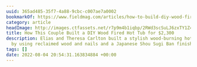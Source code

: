 ```yaml
---
uuid: 365ad485-35f7-4a88-9cbc-c007ae7a0002
bookmarkOf: https://www.fieldmag.com/articles/how-to-build-diy-wood-fired-hot-tub
category: article
headImage: http://images.ctfassets.net/r7p9m4b1iqbp/2RWd3scSuLJ6zxTY1Z4xyw/642d36a0c3f3afbdc24c239dd05def30/elias-carlson-diy-hot-tub-interview-5.jpg?w=1000
title: How This Couple Built a DIY Wood Fired Hot Tub for $2,300
description: Elias and Theresa Carlton built a stylish wood-burning hot tub for $2,300
  by using reclaimed wood and nails and a Japanese Shou Sugi Ban finish
tags: []
date: 2022-08-04 20:54:31.163834884 +00:00
---
```

